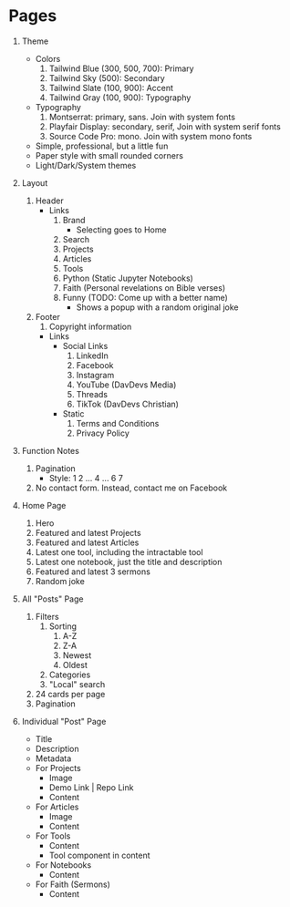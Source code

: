 # Pages

1. Theme

   - Colors
     1. Tailwind Blue (300, 500, 700): Primary
     1. Tailwind Sky (500): Secondary
     1. Tailwind Slate (100, 900): Accent
     1. Tailwind Gray (100, 900): Typography
   - Typography
     1. Montserrat: primary, sans. Join with system fonts
     1. Playfair Display: secondary, serif, Join with system serif fonts
     1. Source Code Pro: mono. Join with system mono fonts
   - Simple, professional, but a little fun
   - Paper style with small rounded corners
   - Light/Dark/System themes

1. Layout
   1. Header
      - Links
        1. Brand
           - Selecting goes to Home
        1. Search
        1. Projects
        1. Articles
        1. Tools
        1. Python (Static Jupyter Notebooks)
        1. Faith (Personal revelations on Bible verses)
        1. Funny (TODO: Come up with a better name)
           - Shows a popup with a random original joke
   1. Footer
      1. Copyright information
      - Links
        - Social Links
          1. LinkedIn
          1. Facebook
          1. Instagram
          1. YouTube (DavDevs Media)
          1. Threads
          1. TikTok (DavDevs Christian)
        - Static
          1. Terms and Conditions
          1. Privacy Policy
1. Function Notes
   1. Pagination
      - Style: 1 2 ... 4 ... 6 7
   1. No contact form. Instead, contact me on Facebook
1. Home Page
   1. Hero
   1. Featured and latest Projects
   1. Featured and latest Articles
   1. Latest one tool, including the intractable tool
   1. Latest one notebook, just the title and description
   1. Featured and latest 3 sermons
   1. Random joke
1. All "Posts" Page
   1. Filters
      1. Sorting
         1. A-Z
         1. Z-A
         1. Newest
         1. Oldest
      1. Categories
      1. "Local" search
   1. 24 cards per page
   1. Pagination
1. Individual "Post" Page
   - Title
   - Description
   - Metadata
   - For Projects
     - Image
     - Demo Link | Repo Link
     - Content
   - For Articles
     - Image
     - Content
   - For Tools
     - Content
     - Tool component in content
   - For Notebooks
     - Content
   - For Faith (Sermons)
     - Content
